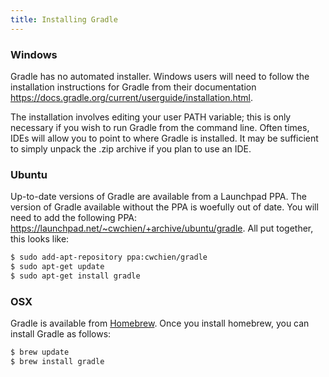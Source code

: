 ```yaml
---
title: Installing Gradle
---
```


### Windows 


Gradle has no automated installer. Windows users will need to follow the installation instructions for Gradle from their documentation <https://docs.gradle.org/current/userguide/installation.html>.

The installation involves editing your user PATH variable; this is only necessary if you wish to run Gradle from the command line. Often times, IDEs will allow you to point to where Gradle is installed. It may be sufficient to simply unpack the .zip archive if you plan to use an IDE.


### Ubuntu

Up-to-date versions of Gradle are available from a Launchpad PPA. The version of Gradle available without the PPA is woefully out of date. You will need to add the following PPA: <https://launchpad.net/~cwchien/+archive/ubuntu/gradle>. All put together, this looks like:

```bash
$ sudo add-apt-repository ppa:cwchien/gradle
$ sudo apt-get update
$ sudo apt-get install gradle
```

### OSX 

Gradle is available from [Homebrew](https://brew.sh/). Once you install homebrew, you can install Gradle as follows:

```bash
$ brew update
$ brew install gradle
```

